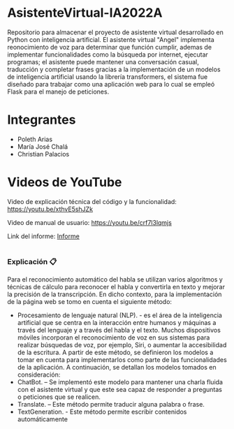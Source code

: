 # AsistenteVirtual-IA2022A
Repositorio para almacenar el proyecto de asistente virtual desarrollado en Python con inteligencia artificial.
El asistente virtual "Angel" implementa reonocimiento de voz para determinar que función cumplir, ademas de implementar funcionalidades como la búsqueda por internet, ejecutar programas; el asistente puede mantener una conversación casual, traducción y completar frases gracias a la implementación de un modelos de inteligencia artificial usando la librería transformers, el sistema fue diseñado para trabajar como una aplicación web para lo cual se empleó Flask para el manejo de peticiones.

# Integrantes

- Poleth Arias
- María José Chalá
- Christian Palacios

# Videos de YouTube

Video de explicación técnica del código y la funcionalidad: https://youtu.be/xthvE5shJZk

Video de manual de usuario: https://youtu.be/crf7l3lqmjs

Link del informe:  [Informe](https://epnecuador-my.sharepoint.com/:b:/g/personal/maria_chala_epn_edu_ec/Ed8GS1kvk-1FgWtfcHlZK5IB6q2pH3nXARwxWJHs-qKY9g?e=K6FHqH)

# 
### Explicación 📋

Para el reconocimiento automático del habla se utilizan varios algoritmos y técnicas de cálculo para reconocer el habla y convertirla en texto y mejorar la precisión de la transcripción. En dicho contexto, para la implementación de la página web se tomo en cuenta el siguiente método:
-	Procesamiento de lenguaje natural (NLP). - es el área de la inteligencia artificial que se centra en la interacción entre humanos y máquinas a través del lenguaje y a través del habla y el texto. Muchos dispositivos móviles incorporan el reconocimiento de voz en sus sistemas para realizar búsquedas de voz, por ejemplo, Siri, o aumentar la accesibilidad de la escritura.
A partir de este método, se definieron los modelos a tomar en cuenta para implementarlos como parte de las funcionalidades de la aplicación. A continuación, se detallan los modelos tomados en consideración: 
-	 ChatBot. – Se implementó este modelo para mantener una charla fluida con el asistente virtual y que este sea capaz de responder a preguntas o peticiones que se realicen.
-	Translate. – Este método permite traducir alguna palabra o frase.
-	TextGeneration. -  Este método permite escribir contenidos automáticamente
